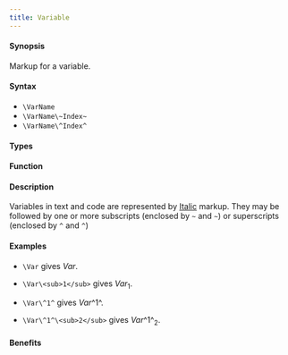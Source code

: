 ```yaml
---
title: Variable
---
```


#### Synopsis

Markup for a variable.

#### Syntax

* `\VarName`
* `\VarName\~Index~`
* `\VarName\^Index^`


#### Types

#### Function

#### Description

Variables in text and code are represented by [Italic](/docs/Tutor/Markup/InlineMarkup/Italic) markup. 
They may be followed by one or more subscripts (enclosed by `~` and `~`) or superscripts (enclosed by `^` and `^`)

#### Examples

* `\Var` gives _Var_.

* `\Var\<sub>1</sub>` gives _Var_<sub>1</sub>.

* `\Var\^1^` gives _Var_^1^.

* `\Var\^1^\<sub>2</sub>` gives _Var_^1^<sub>2</sub>.

#### Benefits


